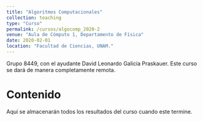 ```yaml
---
title: "Algoritmos Computacionales"
collection: teaching
type: "Curso"
permalink: /cursos/algocomp_2020-2
venue: "Aula de Cómputo 1, Departamento de Física"
date: 2020-02-01
location: "Facultad de Ciencias, UNAM."
---
```


Grupo 8449, con el ayudante David Leonardo Galicia Praskauer. Este curso se dará de manera completamente remota.

# Contenido

Aquí se almacenarán todos los resultados del curso cuando este termine.
